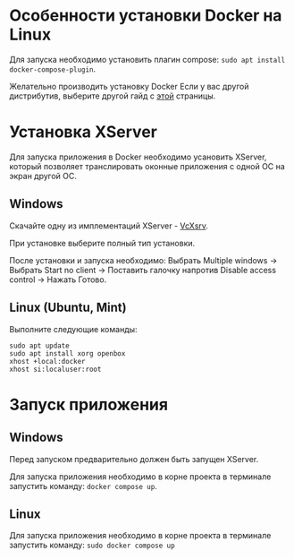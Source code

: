 # Особенности установки Docker на Linux
Для запуска необходимо установить плагин compose: `sudo apt install docker-compose-plugin`.

Желательно производить установку Docker 
Если у вас другой дистрибутив, выберите другой гайд с [этой](https://docs.docker.com/engine/install/) страницы.
# Установка XServer
Для запуска приложения в Docker необходимо усановить XServer, который позволяет транслировать оконные приложения с одной ОС на экран другой ОС.
## Windows
Скачайте одну из имплементаций XServer - [VcXsrv](https://sourceforge.net/projects/vcxsrv/).

При установке выберите полный тип установки.

После установки и запуска необходимо: Выбрать Multiple windows -> Выбрать Start no client -> Поставить галочку напротив Disable access control -> Нажать Готово.
## Linux (Ubuntu, Mint)
Выполните следующие команды:
```
sudo apt update
sudo apt install xorg openbox
xhost +local:docker
xhost si:localuser:root
```
# Запуск приложения
## Windows
Перед запуском предварительно должен быть запущен XServer.

Для запуска приложения необходимо в корне проекта в терминале запустить команду: `docker compose up`.
## Linux
Для запуска приложения необходимо в корне проекта в терминале запустить команду: `sudo docker compose up`
